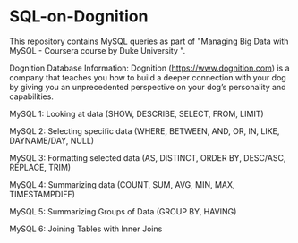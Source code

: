 # SQL-on-Dognition

This repository contains MySQL queries as part of "Managing Big Data with MySQL - Coursera course by Duke University ".

Dognition Database Information:
Dognition (https://www.dognition.com) is a company that teaches you how to build a deeper connection with your dog by giving you an unprecedented perspective on your dog’s personality and capabilities.

MySQL 1: Looking at data (SHOW, DESCRIBE, SELECT, FROM, LIMIT)

MySQL 2: Selecting specific data (WHERE, BETWEEN, AND, OR, IN, LIKE, DAYNAME/DAY, NULL)

MySQL 3: Formatting selected data (AS, DISTINCT, ORDER BY, DESC/ASC, REPLACE, TRIM)

MySQL 4: Summarizing data (COUNT, SUM, AVG, MIN, MAX, TIMESTAMPDIFF)

MySQL 5: Summarizing Groups of Data (GROUP BY, HAVING)

MySQL 6: Joining Tables with Inner Joins
